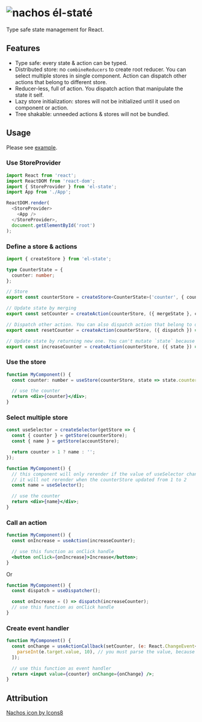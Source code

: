 # ![nachos](https://img.icons8.com/officel/30/000000/nachos.png) él-staté

Type safe state management for React.

## Features

- Type safe: every state & action can be typed.
- Distributed store: no `combineReducers` to create root reducer. You can select multiple stores in single component. Action can dispatch other actions that belong to different store.
- Reducer-less, full of action. You dispatch action that manipulate the state it self.
- Lazy store initialization: stores will not be initialized until it used on component or action.
- Tree shakable: unneeded actions & stores will not be bundled.

## Usage

Please see [example](./example/index.tsx).

### Use StoreProvider

```js
import React from 'react';
import ReactDOM from 'react-dom';
import { StoreProvider } from 'el-state';
import App from './App';

ReactDOM.render(
  <StoreProvider>
    <App />
  </StoreProvider>,
  document.getElementById('root')
);
```

### Define a store & actions

```ts
import { createStore } from 'el-state';

type CounterState = {
  counter: number;
};

// Store
export const counterStore = createStore<CounterState>('counter', { counter: 0 });

// Update state by merging
export const setCounter = createAction(counterStore, ({ mergeState }, counter: number) => mergeState({ counter }));

// Dispatch other action. You can also dispatch action that belong to different store
export const resetCounter = createAction(counterStore, ({ dispatch }) => dispatch(setCounter, 0));

// Update state by returning new one. You can't mutate `state` because it's read only.
export const increaseCounter = createAction(counterStore, ({ state }) => ({ ...state, counter: state.counter + 1 }));
```

### Use the store

```jsx
function MyComponent() {
  const counter: number = useStore(counterStore, state => state.counter);

  // use the counter
  return <div>{counter}</div>;
}
```

### Select multiple store

```jsx
const useSelector = createSelector(getStore => {
  const { counter } = getStore(counterStore);
  const { name } = getStore(accountStore);

  return counter > 1 ? name : '';
});

function MyComponent() {
  // this component will only rerender if the value of useSelector changed
  // it will not rerender when the counterStore updated from 1 to 2
  const name = useSelector();

  // use the counter
  return <div>{name}</div>;
}
```

### Call an action

```jsx
function MyComponent() {
  const onIncrease = useAction(increaseCounter);

  // use this function as onClick handle
  <button onClick={onIncrease}>Increase</button>;
}
```

Or

```jsx
function MyComponent() {
  const dispatch = useDispatcher();

  const onIncrease = () => dispatch(increaseCounter);
  // use this function as onClick handle
}
```

### Create event handler

```jsx
function MyComponent() {
  const onChange = useActionCallback(setCounter, (e: React.ChangeEvent<HTMLInputElement>) => [
    parseInt(e.target.value, 10), // you must parse the value, because first argument of setCounter is number
  ]);

  // use this function as event handler
  return <input value={counter} onChange={onChange} />;
}
```

## Attribution

[Nachos icon by Icons8](https://icons8.com/icon/36KGWdxi97kQ/nachos)
